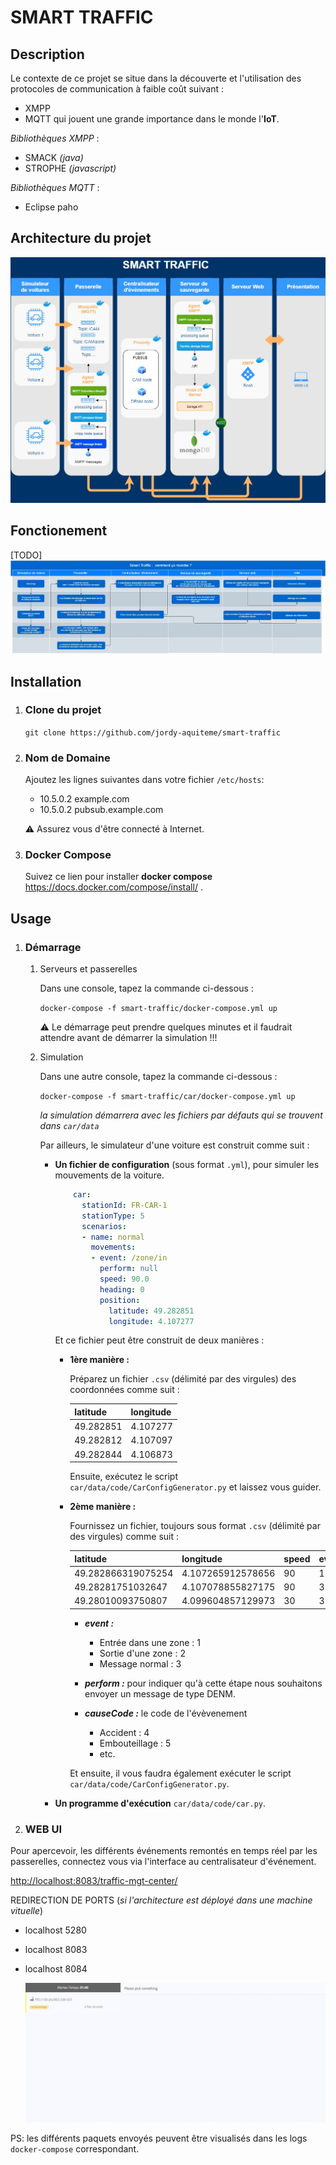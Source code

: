 # SMART TRAFFIC

## Description

Le contexte de ce projet se situe dans la découverte et l'utilisation des protocoles de communication à faible coût suivant :

* XMPP
* MQTT qui jouent une grande importance dans le monde l'**IoT**.
  
_Bibliothèques XMPP_ :

* SMACK _(java)_
* STROPHE _(javascript)_

_Bibliothèques MQTT_ :

* Eclipse paho

## Architecture du projet

![Architechture](images/archi_smart_traffic.jpg?raw=true)

## Fonctionement

[TODO]
![Fontionement](images/workflow_smart_traffic.jpg?raw=true)

## Installation

1. ### **Clone du projet**

    ```git clone https://github.com/jordy-aquiteme/smart-traffic```

2. ### **Nom de Domaine**

    Ajoutez les lignes suivantes dans votre fichier `/etc/hosts`:

     * 10.5.0.2 example.com
     * 10.5.0.2 pubsub.example.com

    :warning: Assurez vous d'être connecté à Internet.

3. ### **Docker Compose**

    Suivez ce lien pour installer **docker compose** <https://docs.docker.com/compose/install/> .

## Usage

1. ### **Démarrage**

    1. Serveurs et passerelles

        Dans une console, tapez la commande ci-dessous :

        ```docker-compose -f smart-traffic/docker-compose.yml up```

        :warning: Le démarrage peut prendre quelques minutes et il faudrait attendre avant de démarrer la simulation !!!

    2. Simulation

        Dans une autre console, tapez la commande ci-dessous :

        ```docker-compose -f smart-traffic/car/docker-compose.yml up```

        _la simulation démarrera avec les fichiers par défauts qui se trouvent dans `car/data`_

        Par ailleurs, le simulateur d'une voiture est construit comme suit :

        * **Un fichier de configuration** (sous format ```.yml```), pour simuler les mouvements de la voiture.

          ```yaml
              car:
                stationId: FR-CAR-1
                stationType: 5
                scenarios:
                - name: normal
                  movements:
                  - event: /zone/in
                    perform: null
                    speed: 90.0
                    heading: 0
                    position:
                      latitude: 49.282851
                      longitude: 4.107277
          ```

          Et ce fichier peut être construit de deux manières :

          * **1ère manière :**

            Préparez un fichier ```.csv``` (délimité par des virgules) des coordonnées comme suit :

            | latitude  | longitude |
            | --------- | --------- |
            | 49.282851 | 4.107277  |
            | 49.282812 | 4.107097  |
            | 49.282844 | 4.106873  |

              Ensuite, exécutez le script ```car/data/code/CarConfigGenerator.py``` et laissez vous guider.

          * **2ème manière :**

            Fournissez un fichier, toujours sous format ```.csv``` (délimité par des virgules) comme suit :

            | latitude           | longitude         | speed | event | perform | causeCode |
            | ------------------ | ----------------- | ----- | ----- | ------- | --------- |
            | 49.282866319075254 | 4.107265912578656 | 90    | 1     | n       |           |
            | 49.28281751032647  | 4.107078855827175 | 90    | 3     | n       |           |
            | 49.28010093750807  | 4.099604857129973 | 30    | 3     | o       | 4         |

            * ***event :***
              * Entrée dans une zone : 1
              * Sortie d'une zone : 2
              * Message normal : 3

            * ***perform :*** pour indiquer qu'à cette étape nous souhaitons envoyer un message de type DENM.  

            * ***causeCode :*** le code de l'évèvenement
              * Accident : 4
              * Embouteillage : 5
              * etc.

            Et ensuite, il vous faudra également exécuter le script ```car/data/code/CarConfigGenerator.py```.

        * **Un programme d'exécution** ```car/data/code/car.py```.

2. ### **WEB UI**

Pour apercevoir, les différents événements remontés en temps réel par les passerelles, connectez vous via l'interface au centralisateur d'événement.

  <http://localhost:8083/traffic-mgt-center/>

REDIRECTION DE PORTS (_si l'architecture est déployé dans une machine vituelle_)

* localhost 5280
* localhost 8083
* localhost 8084

  ![WEB UI](images/web-ui.gif?raw=true)

PS: les différents paquets envoyés peuvent être visualisés dans les logs ```docker-compose``` correspondant.
